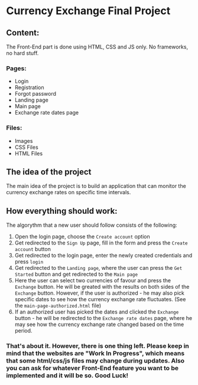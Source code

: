 # Currency Exchange Final Project

## Content:
The Front-End part is done using HTML, CSS and JS only. No frameworks, no hard stuff.

### Pages:

- Login
- Registration
- Forgot password 
- Landing page
- Main page
- Exchange rate dates page

### Files:

- Images
- CSS Files
- HTML Files

## The idea of the project

The main idea of the project is to build an application that can monitor the currency exchange rates on specific time intervals. 

## How everything should work: 
The algorythm that a new user should follow consists of the following:

1) Open the login page, choose the `Create account` option
2) Get redirected to the `Sign Up` page, fill in the form and press the `Create account` button
3) Get redirected to the login page, enter the newly created credentials and press `login`
4) Get redirected to the `Landing page`, where the user can press the `Get Started` button and get redirected to the `Main page`
5) Here the user can select two currencies of favour and press the `Exchange` button. He will be greated with the results on both sides of the `Exchange` button. However, if the user is authorized - he may also pick specific dates to see how the currency exchange rate fluctuates. (See the `main-page-authorized.html` file)
6) If an authorized user has picked the dates and clicked the `Exchange` button - he will be redirected to the `Exchange rate dates` page, where he may see how the currency exchange rate changed based on the time period. 

### That's about it. However, there is one thing left. Please keep in mind that the websites are "Work In Progress", which means that some html/css/js files may change during updates. Also you can ask for whatever Front-End feature you want to be implemented and it will be so. Good Luck! 
